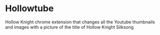 # Hollowtube
Hollow Knight chrome extension that changes all the Youtube thumbnails and images with a picture of the title of Hollow Knight Silksong
